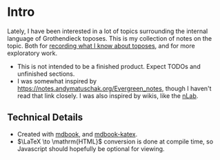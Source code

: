 # Intro

Lately, I have been interested in a lot of topics surrounding the internal language of Grothendieck toposes.
This is my collection of notes on the topic. Both for [recording what I know about toposes](./reference.md), and for more exploratory work.

- This is not intended to be a finished product. Expect TODOs and unfinished sections.
- I was somewhat inspired by <https://notes.andymatuschak.org/Evergreen_notes>, though I haven't read that link closely. I was also inspired by wikis, like the [nLab](https://ncatlab.org/nlab/show/HomePage).

## Technical Details

- Created with [mdbook](https://github.com/rust-lang/mdBook), and [mdbook-katex](https://github.com/lzanini/mdbook-katex).
- $\LaTeX \to \mathrm{HTML}$ conversion is done at compile time, so Javascript should hopefully be optional for viewing.
